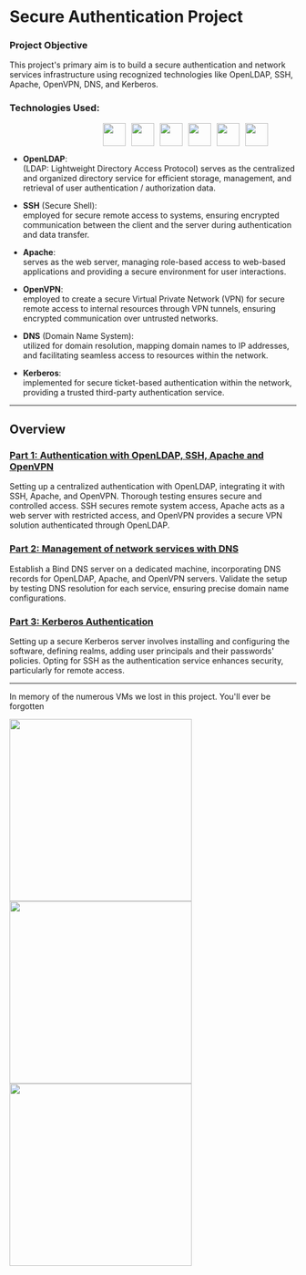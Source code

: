 # Secure Authentication Project
### Project Objective
This project's primary aim is to build a secure authentication and network services infrastructure using recognized technologies like OpenLDAP, SSH, Apache, OpenVPN, DNS, and Kerberos.

### Technologies Used:  
<div style="display: flex; justify-content: right; align-items: center;margin-right:50px;">
    <img src="https://www.axonius.com/hubfs/Adapter%20Logos/OpenLDAP%20Logo.png" height="40" width="40" style="margin-right: 10px;" />
    <img src="https://cdn-icons-png.flaticon.com/512/5136/5136897.png" height="40" width="40" style="margin-right: 10px;" />
    <img src="https://britewire.com/wp-content/uploads/apache-http-server-300x300.jpg" height="40" width="40" style="margin-right: 10px;" />
    <img src="https://usermanual.vtenext.com/uploads/images/gallery/2023-03/openvpn-logo.jpg" height="40" width="40" style="margin-right: 10px;" />
    <img src="https://encrypted-tbn0.gstatic.com/images?q=tbn:ANd9GcTSIsU-44la2KmoDhrT7gUCh2r2dsPVRx_BaQ&usqp=CAU" height="40" width="40" style="margin-right: 10px;" />
    <img src="https://encrypted-tbn0.gstatic.com/images?q=tbn:ANd9GcQUgsK-4bNt8VqwyLZTlJvD6dkQkyP67ElV7Dg8KW0DrjDfX3ZpDGouBMPakWXXUWW0KCg&usqp=CAU" height="40" width="40" />
</div>



- **OpenLDAP**:  
  (LDAP: Lightweight Directory Access Protocol) serves as the centralized and organized directory service for efficient storage, management, and retrieval of user authentication / authorization data.
  
- **SSH** (Secure Shell):  
    employed for secure remote access to systems, ensuring encrypted communication between the client and the server during authentication and data transfer.
  
- **Apache**:  
  serves as the web server, managing role-based access to web-based applications and providing a secure environment for user interactions.
   
- **OpenVPN**:  
  employed to create a secure Virtual Private Network (VPN) for secure remote access to internal resources through VPN tunnels, ensuring encrypted communication over untrusted networks.
  
- **DNS** (Domain Name System):  
  utilized for domain resolution, mapping domain names to IP addresses, and facilitating seamless access to resources within the network.
  
- **Kerberos**:  
  implemented for secure ticket-based authentication within the network, providing a trusted third-party authentication service.
 ___

## Overview

### [Part 1: Authentication with OpenLDAP, SSH, Apache and OpenVPN](./part1/part1.md)  

Setting up a centralized authentication with OpenLDAP, integrating it with SSH, Apache, and OpenVPN.
Thorough testing ensures secure and controlled access. SSH secures remote system access, Apache acts as a web server with restricted access, and OpenVPN provides a secure VPN solution authenticated through OpenLDAP.

### [Part 2: Management of network services with DNS](./part2/dns.md)  

Establish a Bind DNS server on a dedicated machine, incorporating DNS records for OpenLDAP, Apache, and OpenVPN servers.
Validate the setup by testing DNS resolution for each service, ensuring precise domain name configurations.

### [Part 3: Kerberos Authentication](./part3/kerberos.md)  
Setting up a secure Kerberos server involves installing and configuring the software, defining realms, adding user principals and  their passwords' policies.
Opting for SSH as the authentication service enhances security, particularly for remote access. 

---

In memory of the numerous VMs we lost in this project. You'll ever be forgotten

<img src="https://drive.google.com/uc?id=1RG881fH8Qwcxha_O5BjhKb_QWaY3LDGF" width="320"/> <img src="https://tech.paayi.com/uploads/media/Sudo-not-found.png" width="320"/>  <img src="https://drive.google.com/uc?id=1l5G7kHRFwODONUxWZ6mAkskc15sA_b0_" width="320"/> 


